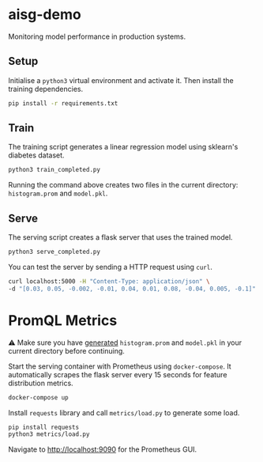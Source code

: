 # aisg-demo

Monitoring model performance in production systems.

## Setup

Initialise a `python3` virtual environment and activate it. Then install the training dependencies.

```bash
pip install -r requirements.txt
```

## Train

The training script generates a linear regression model using sklearn's diabetes dataset.

```bash
python3 train_completed.py
```

Running the command above creates two files in the current directory: `histogram.prom` and `model.pkl`.

## Serve

The serving script creates a flask server that uses the trained model.

```bash
python3 serve_completed.py
```

You can test the server by sending a HTTP request using `curl`.

```bash
curl localhost:5000 -H "Content-Type: application/json" \
-d "[0.03, 0.05, -0.002, -0.01, 0.04, 0.01, 0.08, -0.04, 0.005, -0.1]"
```

# PromQL Metrics

:warning: Make sure you have [generated](#train) `histogram.prom` and `model.pkl` in your current directory before continuing.

Start the serving container with Prometheus using `docker-compose`. It automatically scrapes the flask server every 15 seconds for feature distribution metrics.

```bash
docker-compose up
```

Install `requests` library and call `metrics/load.py` to generate some load.

```bash
pip install requests
python3 metrics/load.py
```

Navigate to [http://localhost:9090](http://localhost:9090) for the Prometheus GUI.
